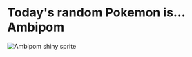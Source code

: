 # Today's random Pokemon is... Ambipom

![Ambipom shiny sprite](https://raw.githubusercontent.com/PokeAPI/sprites/master/sprites/pokemon/shiny/424.png)